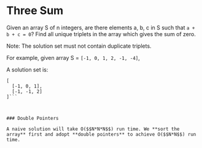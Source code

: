 # Three Sum

Given an array S of n integers, are there elements a, b, c in S such that ```a + b + c = 0```? Find all unique triplets in the array which gives the sum of zero.

Note: The solution set must not contain duplicate triplets.

For example, given array S = ```[-1, 0, 1, 2, -1, -4]```,

A solution set is:
```
[
  [-1, 0, 1],
  [-1, -1, 2]
]```



### Double Pointers

A naive solution will take O($$N*N*N$$) run time. We **sort the array** first and adopt **double pointers** to achieve O($$N*N$$) run time.

